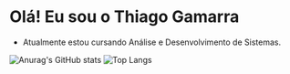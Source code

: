 #  Olá! Eu sou o Thiago Gamarra
- Atualmente estou cursando Análise e Desenvolvimento de Sistemas.
  
![Anurag's GitHub stats](https://github-readme-stats.vercel.app/api?username=69Faker&rank_icon=github&theme=gruvbox&hide=prs,contribs)
![Top Langs](https://github-readme-stats.vercel.app/api/top-langs/?username=69Faker&layout=compact&hide=nix&theme=gruvbox)
